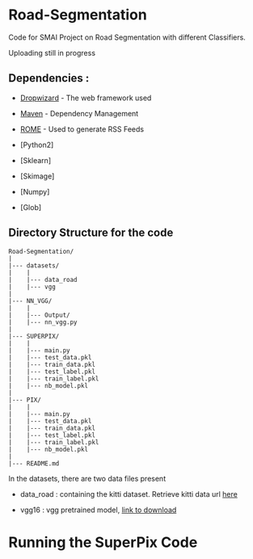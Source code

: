 # Road-Segmentation
Code for SMAI Project on Road Segmentation with different Classifiers.

Uploading still in progress


## Dependencies :

* [Dropwizard]( ) - The web framework used
* [Maven]( ) - Dependency Management
* [ROME]( ) - Used to generate RSS Feeds


* [Python2]
* [Sklearn]
* [Skimage]
* [Numpy] 
* [Glob]


## Directory Structure for the code 
```
Road-Segmentation/
|
|--- datasets/
|    |
|    |--- data_road
|    |--- vgg
|
|--- NN_VGG/
|    |
|    |--- Output/
|    |--- nn_vgg.py
|    
|--- SUPERPIX/
|    |
|    |--- main.py
|    |--- test_data.pkl
|    |--- train_data.pkl
|    |--- test_label.pkl
|    |--- train_label.pkl
|    |--- nb_model.pkl
|    
|--- PIX/
|    |
|    |--- main.py
|    |--- test_data.pkl
|    |--- train_data.pkl
|    |--- test_label.pkl
|    |--- train_label.pkl
|    |--- nb_model.pkl
|    
|--- README.md

```

In the datasets, there are two data files present

* data_road : containing the kitti dataset.
	Retrieve kitti data url [here](http://www.cvlibs.net/download.php?file=data_road.zip)


* vgg16 : vgg pretrained model,
	[link to download]() 

# Running the SuperPix Code



